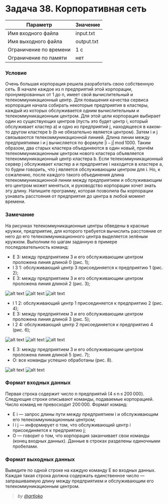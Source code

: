  # Задача 38. Корпоративная сеть

| Параметр | Значение |
| --- | --- |
|Имя входного файла|input.txt|
|Имя выходного файла|output.txt|
|Ограничение по времени|1 с|
|Ограничение по памяти|нет|

### Условие
 Очень большая корпорация решила разработать свою собственную сеть. В начале каждое из n предприятий этой корпорации, пронумерованных от 1 до n, имеет свой вычислительный и телекоммуникационный центр. Для повышения качества сервиса корпорация начала собирать некоторые предприятия в кластеры, каждый из которых обслуживается одним вычислительным и телекоммуникационным центром. Для этой цели корпорация выбирает один из существующих центров (пусть это будет центр i, который обслуживает кластер a) и одно из предприятий j, находящееся в каком-то другом кластере b (b не обязательно является центром). Затем i и j связываются телекоммуникационной линией. Длина линии между предприятиями i и j вычисляется по формуле |i − j| mod 1000. Таким образом, два старых кластера объединяются в один новый, причём телекоммуникационным центром нового кластера объявляется телекоммуникационный центр кластера b. Если телекоммуникационный сервер j обслуживает кластер a и предприятие i находится в кластере a, то будем говорить, что j является обслуживающим центром для i. Но, к сожалению, после каждого такого объединения длина телекоммуникационной линии между предприятием и обслуживающим его центром может меняться, и руководство корпорации хочет знать эту длину. Напишите программу, которая позволила бы корпорации узнавать расстояния от предприятия до центра в любой момент времени.

### Замечание
 На рисунках телекоммуникационные центры обведены в красные кружки, предприятие, для которого требуется вычислить расстояние от него до его телекоммуникационного центра выделяется зелёным кружком. Выполним по шагам заданную в примере последовательность команд:

  - E 3: между предприятием 3 и его обслуживающим центром проложена линия длиной 0 (рис. 1);
  - I 3 1: обслуживающий центр 3 присоединяется к предприятию 1 (рис. 2);
  - E 3: между предприятием 3 и его обслуживающим центром проложена линия длиной 2 (рис. 3);
  
  ![alt text](https://i.imgur.com/R9qiYHg.jpg)  ![alt text](https://i.imgur.com/1ZeaJyz.jpg)  ![alt text](https://i.imgur.com/A6JUm7L.jpg)
  
   - I 1 2: обслуживающий центр 1 присоединяется к предприятию 2 (рис. 4);
   - E 3: между предприятием 3 и его обслуживающим центром проложена линия длиной 3 (рис. 5);
   - I 2 4: обслуживающий центр 2 присоединяется к предприятию 4 (рис. 6);
   
   ![alt text](https://i.imgur.com/iEocXSD.jpg)  ![alt text](https://i.imgur.com/xOWbUSy.jpg)  ![alt text](https://i.imgur.com/MLiM71a.jpg)
  
   - E 3: между предприятием 3 и его обслуживающим центром проложена линия длиной 5 (рис. 7);
   - O: все команды успешно обработаны (рис. 8).
   
   ![alt text](https://i.imgur.com/aYC3Mjw.jpg)  ![alt text](https://i.imgur.com/iEo2FJU.jpg)
  
### Формат входных данных
 Первая строка содержит число n предприятий (4 ≤ n ≤ 200 000). Следующие строки описывают команды, подаваемые корпорацией. Число команд не превосходит 200 000. Формат команд:
  - E i — запрос длины пути между предприятием i и обслуживающим его телекоммуникационным центром;
  - I i j — информирует о том, что обслуживающий центр i присоединяется к предприятию j;
  - O — говорит о том, что корпорация заканчивает свои команды (конец входных данных).
Данные в строках разделены одиночными пробелами.

### Формат выходных данных
 Выведите по одной строке на каждую команду E во входных данных. Каждая такая строка должна содержать единственное число — запрашиваемую длину между предприятием и обслуживающим его телекоммуникационным центром.
> *by [@artloko](https://github.com/artloko)*
